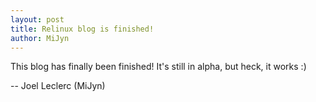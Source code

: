 ```yaml
---
layout: post
title: Relinux blog is finished!
author: MiJyn
---
```

This blog has finally been finished! It's still in alpha, but heck, it works :)

-- Joel Leclerc (MiJyn)
